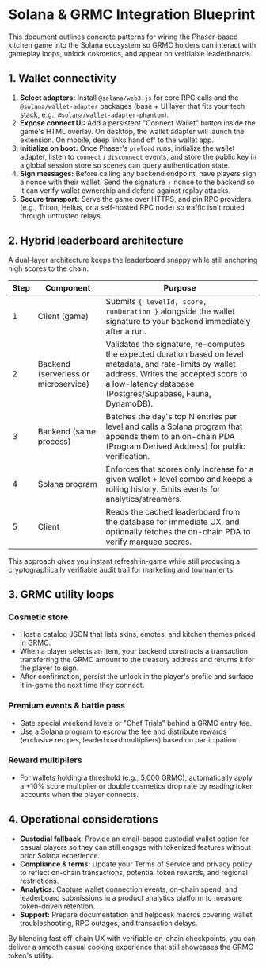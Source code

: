 # Solana & GRMC Integration Blueprint

This document outlines concrete patterns for wiring the Phaser-based kitchen game into the Solana ecosystem so GRMC holders can interact with gameplay loops, unlock cosmetics, and appear on verifiable leaderboards.

## 1. Wallet connectivity

1. **Select adapters:** Install `@solana/web3.js` for core RPC calls and the `@solana/wallet-adapter` packages (base + UI layer that fits your tech stack, e.g., `@solana/wallet-adapter-phantom`).
2. **Expose connect UI:** Add a persistent "Connect Wallet" button inside the game's HTML overlay. On desktop, the wallet adapter will launch the extension. On mobile, deep links hand off to the wallet app.
3. **Initialize on boot:** Once Phaser's `preload` runs, initialize the wallet adapter, listen to `connect` / `disconnect` events, and store the public key in a global session store so scenes can query authentication state.
4. **Sign messages:** Before calling any backend endpoint, have players sign a nonce with their wallet. Send the signature + nonce to the backend so it can verify wallet ownership and defend against replay attacks.
5. **Secure transport:** Serve the game over HTTPS, and pin RPC providers (e.g., Triton, Helius, or a self-hosted RPC node) so traffic isn't routed through untrusted relays.

## 2. Hybrid leaderboard architecture

A dual-layer architecture keeps the leaderboard snappy while still anchoring high scores to the chain:

| Step | Component | Purpose |
| --- | --- | --- |
| 1 | Client (game) | Submits `{ levelId, score, runDuration }` alongside the wallet signature to your backend immediately after a run. |
| 2 | Backend (serverless or microservice) | Validates the signature, re-computes the expected duration based on level metadata, and rate-limits by wallet address. Writes the accepted score to a low-latency database (Postgres/Supabase, Fauna, DynamoDB). |
| 3 | Backend (same process) | Batches the day's top N entries per level and calls a Solana program that appends them to an on-chain PDA (Program Derived Address) for public verification. |
| 4 | Solana program | Enforces that scores only increase for a given wallet + level combo and keeps a rolling history. Emits events for analytics/streamers. |
| 5 | Client | Reads the cached leaderboard from the database for immediate UX, and optionally fetches the on-chain PDA to verify marquee scores. |

This approach gives you instant refresh in-game while still producing a cryptographically verifiable audit trail for marketing and tournaments.

## 3. GRMC utility loops

### Cosmetic store

- Host a catalog JSON that lists skins, emotes, and kitchen themes priced in GRMC.
- When a player selects an item, your backend constructs a transaction transferring the GRMC amount to the treasury address and returns it for the player to sign.
- After confirmation, persist the unlock in the player's profile and surface it in-game the next time they connect.

### Premium events & battle pass

- Gate special weekend levels or "Chef Trials" behind a GRMC entry fee.
- Use a Solana program to escrow the fee and distribute rewards (exclusive recipes, leaderboard multipliers) based on participation.

### Reward multipliers

- For wallets holding a threshold (e.g., 5,000 GRMC), automatically apply a +10% score multiplier or double cosmetics drop rate by reading token accounts when the player connects.

## 4. Operational considerations

- **Custodial fallback:** Provide an email-based custodial wallet option for casual players so they can still engage with tokenized features without prior Solana experience.
- **Compliance & terms:** Update your Terms of Service and privacy policy to reflect on-chain transactions, potential token rewards, and regional restrictions.
- **Analytics:** Capture wallet connection events, on-chain spend, and leaderboard submissions in a product analytics platform to measure token-driven retention.
- **Support:** Prepare documentation and helpdesk macros covering wallet troubleshooting, RPC outages, and transaction delays.

By blending fast off-chain UX with verifiable on-chain checkpoints, you can deliver a smooth casual cooking experience that still showcases the GRMC token's utility.
